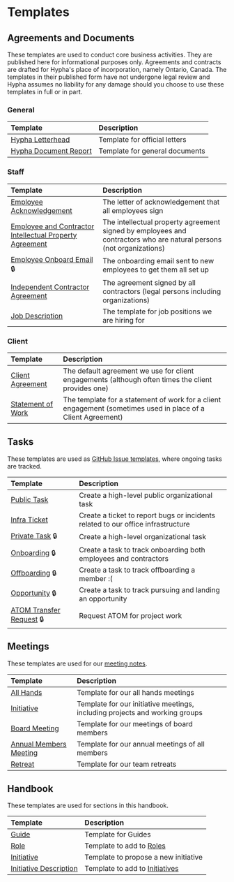 # Templates

## Agreements and Documents

These templates are used to conduct core business activities. They are published here for informational purposes only. Agreements and contracts are drafted for Hypha's place of incorporation, namely Ontario, Canada. The templates in their published form have not undergone legal review and Hypha assumes no liability for any damage should you choose to use these templates in full or in part.

### General

| Template | Description |
|:---------|:------------|
| [Hypha Letterhead](https://link.hypha.coop/t-letterhead) | Template for official letters |
| [Hypha Document Report](https://link.hypha.coop/t-document-report) | Template for general documents |

### Staff

| Template | Description |
|:---------|:------------|
| [Employee Acknowledgement](https://link.hypha.coop/t-employee-acknowledgement) | The letter of acknowledgement that all employees sign |
| [Employee and Contractor Intellectual Property Agreement](https://link.hypha.coop/t-ip-agreement) | The intellectual property agreement signed by employees and contractors who are natural persons (not organizations) |
| [Employee Onboard Email](https://github.com/hyphacoop/organizing-private/blob/main/documents/operations/employee-onboard-email.md) 🔒 | The onboarding email sent to new employees to get them all set up |
| [Independent Contractor Agreement](https://link.hypha.coop/t-contractor-agreement) | The agreement signed by all contractors (legal persons including organizations) |
| [Job Description](https://link.hypha.coop/t-job-description) | The template for job positions we are hiring for |

### Client

| Template | Description |
|:---------|:------------|
| [Client Agreement](https://link.hypha.coop/t-client-agreement) | The default agreement we use for client engagements (although often times the client provides one) |
| [Statement of Work](https://link.hypha.coop/t-statement-of-work) | The template for a statement of work for a client engagement (sometimes used in place of a Client Agreement) |

## Tasks

These templates are used as [GitHub Issue templates](https://docs.github.com/en/communities/using-templates-to-encourage-useful-issues-and-pull-requests/configuring-issue-templates-for-your-repository), where ongoing tasks are tracked.

| Template | Description |
|:---------|:------------|
| [Public Task](https://github.com/hyphacoop/organizing/blob/main/.github/ISSUE_TEMPLATE/public_task_template.md) | Create a high-level public organizational task |
| [Infra Ticket](https://github.com/hyphacoop/organizing/blob/main/.github/ISSUE_TEMPLATE/infra_ticket_template.md) | Create a ticket to report bugs or incidents related to our office infrastructure |
| [Private Task](https://github.com/hyphacoop/organizing-private/blob/main/.github/ISSUE_TEMPLATE/private_task_template.md) 🔒 | Create a high-level organizational task  |
| [Onboarding](https://github.com/hyphacoop/organizing-private/blob/main/.github/ISSUE_TEMPLATE/onboarding_template.md) 🔒 | Create a task to track onboarding both employees and contractors |
| [Offboarding](https://github.com/hyphacoop/organizing-private/blob/main/.github/ISSUE_TEMPLATE/offboarding_template.md) 🔒 | Create a task to track offboarding a member :( |
| [Opportunity](https://github.com/hyphacoop/organizing-private/blob/main/.github/ISSUE_TEMPLATE/opportunity_template.md) 🔒 | Create a task to track pursuing and landing an opportunity |
| [ATOM Transfer Request](https://github.com/hyphacoop/organizing-private/blob/main/.github/ISSUE_TEMPLATE/token_request_template.md) 🔒 | Request ATOM for project work  |

## Meetings

These templates are used for our [meeting notes](https://meetings.hypha.coop).

| Template | Description |
|:---------|:------------|
| [All Hands](https://raw.githubusercontent.com/hyphacoop/organizing/master/templates/allhands.md) | Template for our all hands meetings |
| [Initiative](https://raw.githubusercontent.com/hyphacoop/organizing/master/templates/initiative.md) | Template for our initiative meetings, including projects and working groups |
| [Board Meeting](https://raw.githubusercontent.com/hyphacoop/organizing/main/templates/board.md) | Template for our meetings of board members |
| [Annual Members Meeting](https://raw.githubusercontent.com/hyphacoop/organizing/main/templates/members.md) | Template for our annual meetings of all members |
| [Retreat](https://raw.githubusercontent.com/hyphacoop/organizing/main/templates/retreat.md) | Template for our team retreats |

## Handbook 

These templates are used for sections in this handbook.

| Template | Description |
|:---------|:------------|
| [Guide](https://raw.githubusercontent.com/hyphacoop/handbook/master/templates/guide.md) | Template for Guides |
| [Role](https://raw.githubusercontent.com/hyphacoop/handbook/master/templates/role.md) | Template to add to [Roles](../How-we-work/roles.md) |
| [Initiative](https://raw.githubusercontent.com/hyphacoop/handbook/master/templates/initiative.md) | Template to propose a new initiative |
| [Initiative Description](https://raw.githubusercontent.com/hyphacoop/handbook/master/templates/initiative-description.md) | Template to add to [Initiatives](../How-we-work/initiatives.md) |
